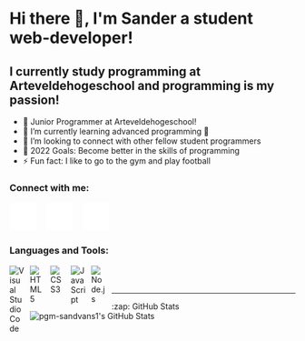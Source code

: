 # Hi there 👋, I'm Sander a student web-developer! 

## I currently study programming at Arteveldehogeschool and programming is my passion!

- 🔭 Junior Programmer at Arteveldehogeschool!
- 🌱 I’m currently learning advanced programming 🤣
- 👯 I’m looking to connect with other fellow student programmers
- 🥅 2022 Goals: Become better in the skills of programming
- ⚡ Fun fact: I like to go to the gym and play football

### Connect with me:

[![website](https://github.com/codeSTACKr/codeSTACKr/raw/master/img/twitter-dark.svg)](https://twitter.com/vanscheurs)
&nbsp;&nbsp;
[![website](https://github.com/codeSTACKr/codeSTACKr/raw/master/img/linkedin-dark.svg)](https://www.linkedin.com/in/sander-van-schoors-523b33220/)
&nbsp;&nbsp;
[![website](https://github.com/codeSTACKr/codeSTACKr/raw/master/img/instagram-dark.svg)](https://instagram.com/sandervanschoors)

### Languages and Tools:

<img align="left" alt="Visual Studio Code" width="26px" src="https://cdn.jsdelivr.net/gh/devicons/devicon/icons/vscode/vscode-original.svg" style="padding-right:10px;" />
<img align="left" alt="HTML5" width="26px" src="https://cdn.jsdelivr.net/gh/devicons/devicon/icons/html5/html5-original.svg" style="padding-right:10px;" />
<img align="left" alt="CSS3" width="26px" src="https://cdn.jsdelivr.net/gh/devicons/devicon/icons/css3/css3-original.svg" style="padding-right:10px;" />
<img align="left" alt="JavaScript" width="26px" src="https://cdn.jsdelivr.net/gh/devicons/devicon/icons/javascript/javascript-original.svg" style="padding-right:10px;" />
<img align="left" alt="Node.js" width="26px" src="https://cdn.jsdelivr.net/gh/devicons/devicon/icons/nodejs/nodejs-original.svg" style="padding-right:10px;" />


<br />
<br />

---

  <summary>:zap: GitHub Stats</summary>

  <img align="left" alt="pgm-sandvans1's GitHub Stats" src="https://github-readme-stats.vercel.app/api?username=pgm-sandvans1&show_icons=true&hide_border=false&title_color=ff652f&icon_color=FFE400&bg_color=09131B&text_color=ffffff&border_color=0c1a25" />


 
[twitter]: https://twitter.com/vanscheurs
[instagram]: https://instagram.com/sandervanschoors
[linkedin]: https://www.linkedin.com/in/sander-van-schoors-523b33220/
